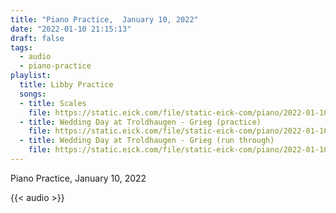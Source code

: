 ```yaml
---
title: "Piano Practice,  January 10, 2022"
date: "2022-01-10 21:15:13"
draft: false
tags:
  - audio
  - piano-practice
playlist:
  title: Libby Practice
  songs:
  - title: Scales
    file: https://static.eick.com/file/static-eick-com/piano/2022-01-10-001.mp3
  - title: Wedding Day at Troldhaugen - Grieg (practice)
    file: https://static.eick.com/file/static-eick-com/piano/2022-01-10-002.mp3
  - title: Wedding Day at Troldhaugen - Grieg (run through)
    file: https://static.eick.com/file/static-eick-com/piano/2022-01-10-003.mp3
---
```

Piano Practice, January 10, 2022

<!--more-->

{{< audio >}}
